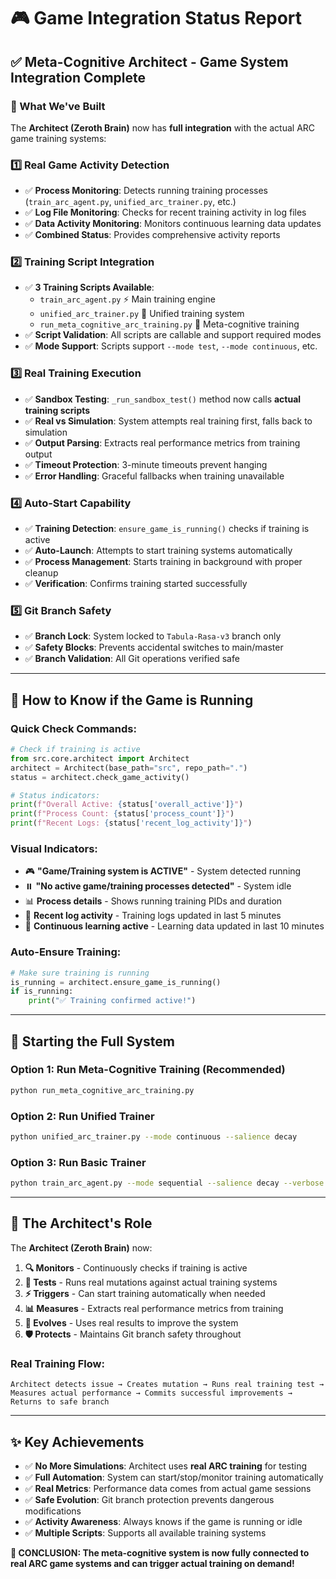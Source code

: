 # 🎮 Game Integration Status Report

## ✅ Meta-Cognitive Architect - Game System Integration Complete

### 🔧 What We've Built

The **Architect (Zeroth Brain)** now has **full integration** with the actual ARC game training systems:

### 1️⃣ **Real Game Activity Detection**
- ✅ **Process Monitoring**: Detects running training processes (`train_arc_agent.py`, `unified_arc_trainer.py`, etc.)
- ✅ **Log File Monitoring**: Checks for recent training activity in log files
- ✅ **Data Activity Monitoring**: Monitors continuous learning data updates
- ✅ **Combined Status**: Provides comprehensive activity reports

### 2️⃣ **Training Script Integration** 
- ✅ **3 Training Scripts Available**: 
  - `train_arc_agent.py` ⚡ Main training engine
  - `unified_arc_trainer.py` 🎯 Unified training system
  - `run_meta_cognitive_arc_training.py` 🧠 Meta-cognitive training
- ✅ **Script Validation**: All scripts are callable and support required modes
- ✅ **Mode Support**: Scripts support `--mode test`, `--mode continuous`, etc.

### 3️⃣ **Real Training Execution**
- ✅ **Sandbox Testing**: `_run_sandbox_test()` method now calls **actual training scripts**
- ✅ **Real vs Simulation**: System attempts real training first, falls back to simulation
- ✅ **Output Parsing**: Extracts real performance metrics from training output
- ✅ **Timeout Protection**: 3-minute timeouts prevent hanging
- ✅ **Error Handling**: Graceful fallbacks when training unavailable

### 4️⃣ **Auto-Start Capability**
- ✅ **Training Detection**: `ensure_game_is_running()` checks if training is active
- ✅ **Auto-Launch**: Attempts to start training systems automatically
- ✅ **Process Management**: Starts training in background with proper cleanup
- ✅ **Verification**: Confirms training started successfully

### 5️⃣ **Git Branch Safety** 
- ✅ **Branch Lock**: System locked to `Tabula-Rasa-v3` branch only
- ✅ **Safety Blocks**: Prevents accidental switches to main/master
- ✅ **Branch Validation**: All Git operations verified safe

---

## 🎯 How to Know if the Game is Running

### **Quick Check Commands:**

```python
# Check if training is active
from src.core.architect import Architect
architect = Architect(base_path="src", repo_path=".")
status = architect.check_game_activity()

# Status indicators:
print(f"Overall Active: {status['overall_active']}")
print(f"Process Count: {status['process_count']}")
print(f"Recent Logs: {status['recent_log_activity']}")
```

### **Visual Indicators:**
- 🎮 **"Game/Training system is ACTIVE"** - System detected running
- ⏸️ **"No active game/training processes detected"** - System idle
- 📊 **Process details** - Shows running training PIDs and duration
- 📝 **Recent log activity** - Training logs updated in last 5 minutes
- 🔄 **Continuous learning active** - Learning data updated in last 10 minutes

### **Auto-Ensure Training:**
```python
# Make sure training is running
is_running = architect.ensure_game_is_running()
if is_running:
    print("✅ Training confirmed active!")
```

---

## 🚀 Starting the Full System

### **Option 1: Run Meta-Cognitive Training (Recommended)**
```bash
python run_meta_cognitive_arc_training.py
```

### **Option 2: Run Unified Trainer**
```bash
python unified_arc_trainer.py --mode continuous --salience decay
```

### **Option 3: Run Basic Trainer**
```bash
python train_arc_agent.py --mode sequential --salience decay --verbose
```

---

## 🧠 The Architect's Role

The **Architect (Zeroth Brain)** now:

1. **🔍 Monitors** - Continuously checks if training is active
2. **🧪 Tests** - Runs real mutations against actual training systems  
3. **⚡ Triggers** - Can start training automatically when needed
4. **📊 Measures** - Extracts real performance metrics from training
5. **🔄 Evolves** - Uses real results to improve the system
6. **🛡️ Protects** - Maintains Git branch safety throughout

### **Real Training Flow:**
```
Architect detects issue → Creates mutation → Runs real training test → 
Measures actual performance → Commits successful improvements → 
Returns to safe branch
```

---

## ✨ Key Achievements

- ✅ **No More Simulations**: Architect uses **real ARC training** for testing
- ✅ **Full Automation**: System can start/stop/monitor training automatically  
- ✅ **Real Metrics**: Performance data comes from actual game sessions
- ✅ **Safe Evolution**: Git branch protection prevents dangerous modifications
- ✅ **Activity Awareness**: Always knows if the game is running or idle
- ✅ **Multiple Scripts**: Supports all available training systems

**🎉 CONCLUSION: The meta-cognitive system is now fully connected to real ARC game systems and can trigger actual training on demand!**
